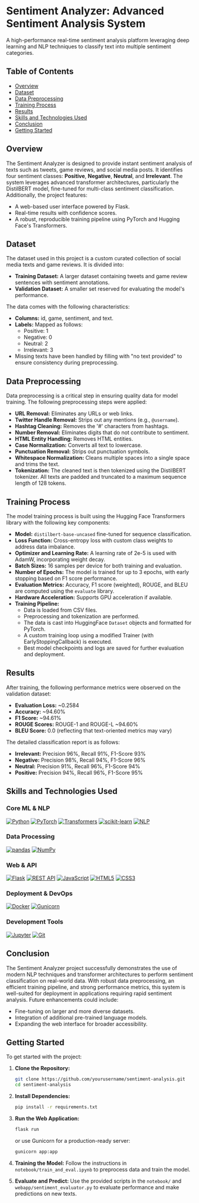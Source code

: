 # Sentiment Analyzer: Advanced Sentiment Analysis System

A high-performance real-time sentiment analysis platform leveraging deep learning and NLP techniques to classify text into multiple sentiment categories.

## Table of Contents
- [Overview](#overview)
- [Dataset](#dataset)
- [Data Preprocessing](#data-preprocessing)
- [Training Process](#training-process)
- [Results](#results)
- [Skills and Technologies Used](#skills-and-technologies-used)
- [Conclusion](#conclusion)
- [Getting Started](#getting-started)

## Overview
The Sentiment Analyzer is designed to provide instant sentiment analysis of texts such as tweets, game reviews, and social media posts. It identifies four sentiment classes: **Positive**, **Negative**, **Neutral**, and **Irrelevant**. The system leverages advanced transformer architectures, particularly the DistilBERT model, fine-tuned for multi-class sentiment classification. Additionally, the project features:
- A web-based user interface powered by Flask.
- Real-time results with confidence scores.
- A robust, reproducible training pipeline using PyTorch and Hugging Face's Transformers.

## Dataset
The dataset used in this project is a custom curated collection of social media texts and game reviews. It is divided into:
- **Training Dataset:** A larger dataset containing tweets and game review sentences with sentiment annotations.
- **Validation Dataset:** A smaller set reserved for evaluating the model's performance.
  
The data comes with the following characteristics:
- **Columns:** id, game, sentiment, and text.
- **Labels:** Mapped as follows:
  - Positive: 1
  - Negative: 0
  - Neutral: 2
  - Irrelevant: 3
- Missing texts have been handled by filling with "no text provided" to ensure consistency during preprocessing.

## Data Preprocessing
Data preprocessing is a critical step in ensuring quality data for model training. The following preprocessing steps were applied:
- **URL Removal:** Eliminates any URLs or web links.
- **Twitter Handle Removal:** Strips out any mentions (e.g., `@username`).
- **Hashtag Cleaning:** Removes the '#' characters from hashtags.
- **Number Removal:** Eliminates digits that do not contribute to sentiment.
- **HTML Entity Handling:** Removes HTML entities.
- **Case Normalization:** Converts all text to lowercase.
- **Punctuation Removal:** Strips out punctuation symbols.
- **Whitespace Normalization:** Cleans multiple spaces into a single space and trims the text.
- **Tokenization:** The cleaned text is then tokenized using the DistilBERT tokenizer. All texts are padded and truncated to a maximum sequence length of 128 tokens.

## Training Process
The model training process is built using the Hugging Face Transformers library with the following key components:

- **Model:** `distilbert-base-uncased` fine-tuned for sequence classification.
- **Loss Function:** Cross-entropy loss with custom class weights to address data imbalance.
- **Optimizer and Learning Rate:** A learning rate of 2e-5 is used with AdamW, incorporating weight decay.
- **Batch Sizes:** 16 samples per device for both training and evaluation.
- **Number of Epochs:** The model is trained for up to 3 epochs, with early stopping based on F1 score performance.
- **Evaluation Metrics:** Accuracy, F1 score (weighted), ROUGE, and BLEU are computed using the `evaluate` library.
- **Hardware Acceleration:** Supports GPU acceleration if available.
- **Training Pipeline:** 
  - Data is loaded from CSV files.
  - Preprocessing and tokenization are performed.
  - The data is cast into HuggingFace `Dataset` objects and formatted for PyTorch.
  - A custom training loop using a modified Trainer (with EarlyStoppingCallback) is executed.
  - Best model checkpoints and logs are saved for further evaluation and deployment.

## Results
After training, the following performance metrics were observed on the validation dataset:
- **Evaluation Loss:** ~0.2584
- **Accuracy:** ~94.60%
- **F1 Score:** ~94.61%
- **ROUGE Scores:** ROUGE-1 and ROUGE-L ~94.60%
- **BLEU Score:** 0.0 (reflecting that text-oriented metrics may vary)
  
The detailed classification report is as follows:
- **Irrelevant:** Precision 96%, Recall 91%, F1-Score 93%
- **Negative:** Precision 98%, Recall 94%, F1-Score 96%
- **Neutral:** Precision 91%, Recall 96%, F1-Score 94%
- **Positive:** Precision 94%, Recall 96%, F1-Score 95%

## Skills and Technologies Used

### Core ML & NLP
[![Python](https://img.shields.io/badge/Python-3.12-3776AB?logo=python&logoColor=white)](https://python.org)
[![PyTorch](https://img.shields.io/badge/PyTorch-2.0-EE4C2C?logo=pytorch&logoColor=white)](https://pytorch.org)
[![Transformers](https://img.shields.io/badge/🤗%20Transformers-4.30.2-yellow?logo=huggingface)](https://huggingface.co/transformers/)
[![scikit-learn](https://img.shields.io/badge/scikit--learn-1.2-FF9F1C?logo=scikit-learn&logoColor=white)](https://scikit-learn.org)
[![NLP](https://img.shields.io/badge/NLP-Advanced-4B32C3?logo=bookstack)](https://en.wikipedia.org/wiki/Natural_language_processing)

### Data Processing
[![pandas](https://img.shields.io/badge/pandas-1.5-150458?logo=pandas&logoColor=white)](https://pandas.pydata.org)
[![NumPy](https://img.shields.io/badge/NumPy-1.24-013243?logo=numpy&logoColor=white)](https://numpy.org)

### Web & API
[![Flask](https://img.shields.io/badge/Flask-2.0.1-000000?logo=flask&logoColor=white)](https://flask.palletsprojects.com)
[![REST API](https://img.shields.io/badge/REST_API-FF6F00?logo=insomnia&logoColor=white)](https://en.wikipedia.org/wiki/Representational_state_transfer)
[![JavaScript](https://img.shields.io/badge/JavaScript-ES6+-F7DF1E?logo=javascript&logoColor=black)](https://developer.mozilla.org/en-US/docs/Web/JavaScript)
[![HTML5](https://img.shields.io/badge/HTML5-E34F26?logo=html5&logoColor=white)](https://developer.mozilla.org/en-US/docs/Glossary/HTML5)
[![CSS3](https://img.shields.io/badge/CSS3-1572B6?logo=css3&logoColor=white)](https://developer.mozilla.org/en-US/docs/Web/CSS)

### Deployment & DevOps
[![Docker](https://img.shields.io/badge/Docker-24.0-2496ED?logo=docker&logoColor=white)](https://docker.com)
[![Gunicorn](https://img.shields.io/badge/Gunicorn-20.1-499490?logo=gunicorn)](https://gunicorn.org)

### Development Tools
[![Jupyter](https://img.shields.io/badge/Jupyter-F37626?logo=jupyter&logoColor=white)](https://jupyter.org)
[![Git](https://img.shields.io/badge/Git-2.40-F05032?logo=git&logoColor=white)](https://git-scm.com)

## Conclusion
The Sentiment Analyzer project successfully demonstrates the use of modern NLP techniques and transformer architectures to perform sentiment classification on real-world data. With robust data preprocessing, an efficient training pipeline, and strong performance metrics, this system is well-suited for deployment in applications requiring rapid sentiment analysis. Future enhancements could include:
- Fine-tuning on larger and more diverse datasets.
- Integration of additional pre-trained language models.
- Expanding the web interface for broader accessibility.

## Getting Started
To get started with the project:

1. **Clone the Repository:**
   ```bash
   git clone https://github.com/yourusername/sentiment-analysis.git
   cd sentiment-analysis
   ```

2. **Install Dependencies:**
   ```bash
   pip install -r requirements.txt
   ```

3. **Run the Web Application:**
   ```bash
   flask run
   ```
   or use Gunicorn for a production-ready server:
   ```bash
   gunicorn app:app
   ```

4. **Training the Model:**
   Follow the instructions in `notebook/train_and_eval.ipynb` to preprocess data and train the model.

5. **Evaluate and Predict:**
   Use the provided scripts in the `notebook/` and `webapp/sentiment_evaluator.py` to evaluate performance and make predictions on new texts.

